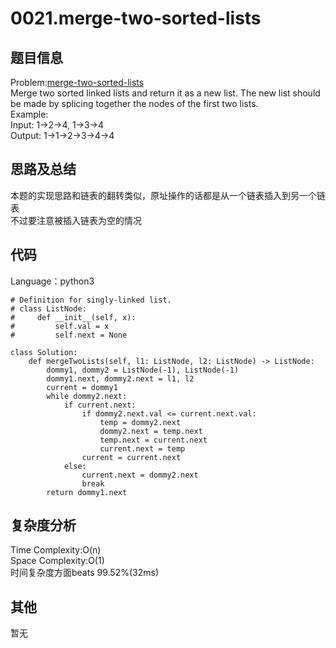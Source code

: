 # 0021.merge-two-sorted-lists  

## 题目信息  
Problem:[merge-two-sorted-lists](https://leetcode.com/problems/merge-two-sorted-lists/)  
Merge two sorted linked lists and return it as a new list.
The new list should be made by splicing together the nodes of the first two lists.  
Example:  
Input: 1->2->4, 1->3->4  
Output: 1->1->2->3->4->4  

## 思路及总结
本题的实现思路和链表的翻转类似，原址操作的话都是从一个链表插入到另一个链表  
不过要注意被插入链表为空的情况  

## 代码
Language：python3  
```
# Definition for singly-linked list.
# class ListNode:
#     def __init__(self, x):
#         self.val = x
#         self.next = None

class Solution:
    def mergeTwoLists(self, l1: ListNode, l2: ListNode) -> ListNode:
        dommy1, dommy2 = ListNode(-1), ListNode(-1)
        dommy1.next, dommy2.next = l1, l2
        current = dommy1
        while dommy2.next:
            if current.next:
                if dommy2.next.val <= current.next.val:
                    temp = dommy2.next
                    dommy2.next = temp.next
                    temp.next = current.next
                    current.next = temp
                current = current.next
            else:
                current.next = dommy2.next
                break
        return dommy1.next
```
## 复杂度分析  
Time Complexity:O(n)  
Space Complexity:O(1)  
时间复杂度方面beats 99.52%(32ms)    


## 其他  
暂无
